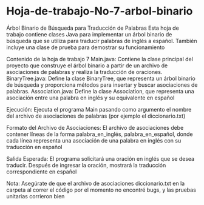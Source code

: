 # Hoja-de-trabajo-No-7-arbol-binario
Árbol Binario de Búsqueda para Traducción de Palabras
Esta hoja de trabajo contiene clases Java para implementar un árbol binario de búsqueda que se utiliza para traducir palabras de inglés a español. También incluye una clase de prueba para demostrar su funcionamiento

Contenido de la hoja de trabajo 7
Main.java: Contiene la clase principal del proyecto que construye el árbol binario a partir de un archivo de asociaciones de palabras y realiza la traducción de oraciones.
BinaryTree.java: Define la clase BinaryTree, que representa un árbol binario de búsqueda y proporciona métodos para insertar y buscar asociaciones de palabras.
Association.java: Define la clase Association, que representa una asociación entre una palabra en inglés y su equivalente en español


Ejecución: Ejecuta el programa Main pasando como argumento el nombre del archivo de asociaciones de palabras (por ejemplo el diccionario.txt)

Formato del Archivo de Asociaciones: El archivo de asociaciones debe contener líneas de la forma palabra_en_inglés, palabra_en_español, donde cada línea representa una asociación de una palabra en inglés con su traducción en español

Salida Esperada: El programa solicitará una oración en inglés que se desea traducir. Después de ingresar la oración, mostrará la traducción correspondiente en español

Nota:
Asegúrate de que el archivo de asociaciones diccionario.txt en la carpeta al correr el código 
por el momento no encontré bugs, y las pruebas unitarias corrieron bien
